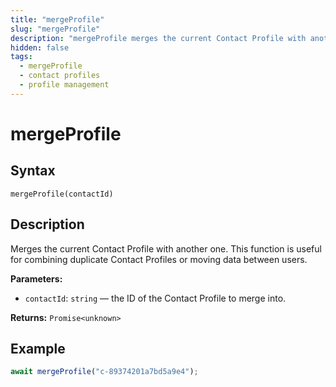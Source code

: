 ```yaml
---
title: "mergeProfile"
slug: "mergeProfile"
description: "mergeProfile merges the current Contact Profile with another one."
hidden: false
tags:
  - mergeProfile
  - contact profiles
  - profile management
---
```


# mergeProfile

## Syntax

`mergeProfile(contactId)`

## Description

Merges the current Contact Profile with another one.
This function is useful for combining duplicate Contact Profiles or moving data between users.

**Parameters:**

- `contactId`: `string` — the ID of the Contact Profile to merge into.

**Returns:** `Promise<unknown>`

## Example

```js
await mergeProfile("c-89374201a7bd5a9e4");
```
